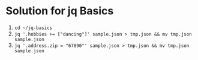 # Solution for jq Basics

1. `cd ~/jq-basics`
2. `jq '.hobbies += ["dancing"]' sample.json > tmp.json && mv tmp.json sample.json`
3. `jq '.address.zip = "67890"' sample.json > tmp.json && mv tmp.json sample.json`
